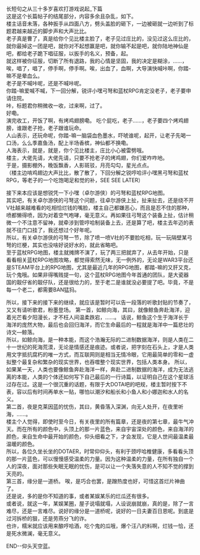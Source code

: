 长短句之从三十多岁喜欢打游戏说起_下篇   
这是这个长篇帖子的结尾部分，内容多余且杂乱，如下。    
楼主话音未落，各种扳手从四面八方，劈头盖脸的砸下，一边被砸就一边听到了标题君越来越近的脚步声和大声比比。   
老子真是曹了，真是给你个见比楼主脸了，老子见过庄比的，没见过这么庄比的，就你最掉这一团是吧，就你对不起想赢是吧，就你输不起是吧，就你陆地神仙是吧，都给老子跪下唱征服，以扳手的名义，预备，起。    
就这样被你征服，切断了所有退路，我的心情是坚固，我的决定是糊涂，……，唉，唱了，唱了，停手啊，停手啊。唉，出血了，血啊，大导演快喊咔啊，你踏-嘛不是晕血么。    
老子是不喊咔呢，还是不喊咔呢。  
你踏-嘛爱喊不喊，下一回分解，锐评小嘿弓弩和蓝杖RPG肯定没老子，老子要申请住院。  
咔，标题君你稍微收一收，过来啊，过了。  
好嘞。  
演完收工，开饭了啊，有烤鸡翅膀嘞。 
吃个屁吃，老子……，老子要四个烤鸡翅膀，谁跟老子抢，老子跟谁玩命。  
人山表示，还玩命呢，你踏-嘛一脑袋血色墨水，吓唬谁呢，起开，让老子先喝一口汤，么么季嘉鱼汤，配上半场香槟，神仙都不换嘞。  
人海表示，就是，就是，你个见比楼主，庄比小心被雷劈哦。  
楼主，大佬先请，大佬先请，只要不抢老子的烤鸡翅，你们爱咋咋地。  
于是，摄影棚外，晚饭飘香，人影斑驳，月亮勾勾，星光点点。  
（楼主边啃鸡翅边大声比比，散了散了，下回分解之锐哼哈评小嘿黑弓弩和蓝杖RPG，等老子的一个吃饱喝足和觉的补，SEE SEE LATER）

接下来本应该是想锐凭一下小嘿（卓尔游侠）的弓弩和蓝杖RPG地图。  
其实吧，有关卓尔游侠的弓弩这个问题，往卓尔游侠上扯，扯来扯去，还是绕不开V社越来越难看的吃相恰烂钱的嘴脸，楼主自己都嫌恶心，而且是忍不住的那种，喷都懒得喷，因为对着空气咆哮，毫无意义。再如果往弓弩这个装备上扯，估计稍微一个不注意不留神，就牵涉到管哼哈制装备上去，还是算了吧，楼主去年迈的表就不往门口挂了，我还想过个好年呢。  
所以，有关卓尔游侠的弓弩一节，除了喷一喷V社的不要脸吃相，玩一玩隔壁某弓弩的烂梗，其实也没啥好说好水的，就此省略吧。  
至于蓝杖RPG地图，楼主就摊牌不演了，玩了两三把就弃了，从去年开始，只是看看相关蓝杖RPG地图攻略，都觉得索然无味，无一例外的，无论是WAR3平台还是STEAM平台上的RPG地图，尤其是最近几年的RPG地图，都踏-嘛的又肝又克，玩个鬼哦。如果非得嘴贱提一句，这个蓝杖RPG地图今年首通的团队，是大瓷器国的靓仔省的靓仔队，还是很给力的，至于老二是谁就没必要提了吧。毕竟，不是每一个老二，都需要BAN猛犸。  

所以，接下来的接下来的继续，就应该是暂时可以告一段落的听歌封贴的节奏了，又又有请听歌君，粉墨登场。
第一首，如鲸向海，其曰，就像鲸鱼奔赴海洋，迎着光芒看夕阳漫长，才不枉人间温柔跌宕，……。
话说，鲸鱼这个生于海洋长于海洋的庞然大物，最后也会回归海洋，而它生命最后的一程就是海洋中一篇悲壮的诗文—鲸落。  
所以，如鲸向海，是一种本能，而这个浩瀚无际的二进制数据海洋，则是人类在二十一世纪的死海荒漠，无论是情感还是痕迹。或者说，把字刻在石头上，才是人类用文字抵抗腐朽的唯一方式，而互联网则是相当无情冷眼，它用最简单的零和一虚拟整个最复杂和繁杂的现实世界，也吞噬整个现实世界，包括人类本身。
所以，如果某一天，人类也要像鲸鱼奔赴海洋一样，奔赴二进制数据的海洋，成为无法逃离的本能，人类的个体还如何写下自己最后的一行诗篇，以证明自己在这个星球活过存在过。这是一个很沉重的话题，有限于大DOTA吧的吧规，楼主暂时按下不表，容以后有时间再单水一贴，哪怕以潮汐和船长和小鱼人和小娜迦和水人的名义。  
第二首，夜是克莱因蓝的忧伤，其曰，黄昏落入深渊，向无人处开，在夜里听海，……。  
楼主个人觉得，即使时至今日，有关夜里的所有篇章，还是夜的第七章，最牛气冲天。而在所有的颜色中，头顶上的那一片蓝色，来自宇宙深处的颜色，来自海洋的颜色，来自生命中最开始的颜色，仰头细看之下，才会发现，它是人世间最温柔最温暖的颜色。  
所以，各位久坐长坐的DOTAER，时常仰仰头，有利于颈哼哈椎健康，多看看头顶的那一片蓝色，可以慢慢感受温柔的力量。因为这种温柔的力量，在所有独自一个人的深夜，面对那些失眠无眠的忧伤，是可以让一个失落失意的人不知不觉的撑到天亮的。  
第三首，缘分是一道桥。 
唉，是巧合也罢，是蹭热度也好，可惜这首烂片神曲了。  
还是说，多的是你不知道的事，或者某娱某乐的烂瓜还有很多。  
或者说，就这一年，某娱某圈，屋子说塌就塌，人设说崩就崩，真的是，除了一言难尽，还是一言难尽。说好的缘分是一道桥呢，说好的一日夫妻百日恩呢。到底是过河拆桥的狠，还是劳燕分飞的诈。  
也许，糯米就应该用来酿哼哈酒，吃个鬼的瓜哦，爆个汪八的料啊，烂钱一恰，还是死水微澜，毫无意义。 

END--仰头天空蓝。
